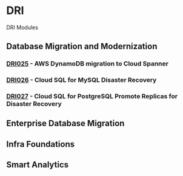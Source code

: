 # DRI
DRI Modules

## Database Migration and Modernization

### [DRI025](./tree/main/Database%20Migration%20and%20Modernization/DRI025) - AWS DynamoDB migration to Cloud Spanner

### [DRI026](./tree/main/Database%20Migration%20and%20Modernization/DRI026) - Cloud SQL for MySQL Disaster Recovery

### [DRI027](./tree/main/Database%20Migration%20and%20Modernization/DRI027) - Cloud SQL for PostgreSQL Promote Replicas for Disaster Recovery

## Enterprise Database Migration

###

###

###

## Infra Foundations

###

###

###

## Smart Analytics

###

###

###

